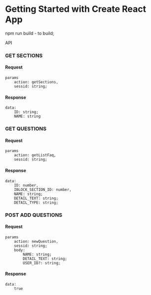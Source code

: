 # Getting Started with Create React App

npm run build - to build;

API

### GET SECTIONS

#### Request

    params
        action: getSections,
        sessid: string;

#### Response
    data:
        ID: string;
        NAME: string


### GET QUESTIONS

#### Request

    params
        action: getListFaq,
        sessid: string;

#### Response
    data:
        ID: number,
        IBLOCK_SECTION_ID: number,
        NAME: string;
        DETAIL_TEXT: string;
        DETAIL_TYPE: string;

### POST ADD QUESTIONS

#### Request

    params
        action: newQuestion,
        sessid: string;
        body: 
            NAME: string;
            DETAIL_TEXT: string;
            USER_ID?: string;

#### Response
    data:
        true
